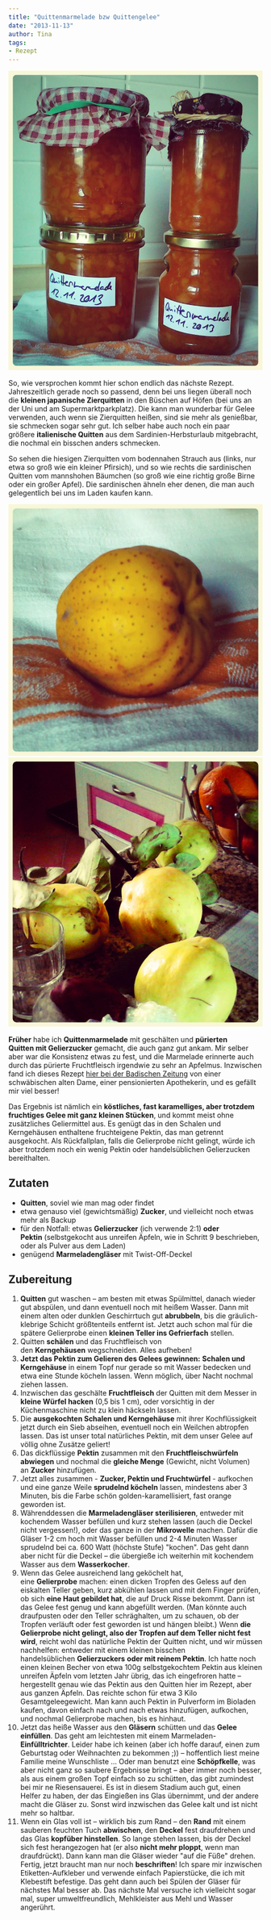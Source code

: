 ```yaml
---
title: "Quittenmarmelade bzw Quittengelee"
date: "2013-11-13" 
author: Tina
tags:
- Rezept
---
```


![Quittenmarmeladengelee](images/quittenmarmeladengelee.jpg)

So, wie versprochen kommt hier schon endlich das nächste Rezept. Jahreszeitlich gerade noch so passend, denn bei uns liegen überall noch die **kleinen japanische Zierquitten** in den Büschen auf Höfen (bei uns an der Uni und am Supermarktparkplatz). Die kann man wunderbar für Gelee verwenden, auch wenn sie Zierquitten heißen, sind sie mehr als genießbar, sie schmecken sogar sehr gut. Ich selber habe auch noch ein paar größere **italienische Quitten** aus dem Sardinien-Herbsturlaub mitgebracht, die nochmal ein bisschen anders schmecken.

So sehen die hiesigen Zierquitten vom bodennahen Strauch aus (links, nur etwa so groß wie ein kleiner Pfirsich), und so wie rechts die sardinischen Quitten vom mannshohen Bäumchen (so groß wie eine richtig große Birne oder ein großer Apfel). Die sardinischen ähneln eher denen, die man auch gelegentlich bei uns im Laden kaufen kann.

![deutsch-japanische Zierquitte](images/deutsch-jap_zierquitte.jpg)
![sardinische Quitten](images/sardinische_quitten.jpg)

**Früher** habe ich **Quittenmarmelade** mit geschälten und **pürierten Quitten mit Gelierzucker** gemacht, die auch ganz gut ankam. Mir selber aber war die Konsistenz etwas zu fest, und die Marmelade erinnerte auch durch das pürierte Fruchtfleisch irgendwie zu sehr an Apfelmus. Inzwischen fand ich dieses Rezept [hier bei der Badischen Zeitung](http://www.badische-zeitung.de/gastronomie-1/quittenmarmelade--20573709.html) von einer schwäbischen alten Dame, einer pensionierten Apothekerin, und es gefällt mir viel besser!

Das Ergebnis ist nämlich ein **köstliches, fast karamelliges, aber trotzdem fruchtiges Gelee mit ganz kleinen Stücken**, und kommt meist ohne zusätzliches Geliermittel aus. Es genügt das in den Schalen und Kerngehäusen enthaltene fruchteigene Pektin, das man getrennt ausgekocht. Als Rückfallplan, falls die Gelierprobe nicht gelingt, würde ich aber trotzdem noch ein wenig Pektin oder handelsüblichen Gelierzucken bereithalten.

## Zutaten

- **Quitten**, soviel wie man mag oder findet
- etwa genauso viel (gewichtsmäßig) **Zucker**, und vielleicht noch etwas mehr als Backup
- für den Notfall: etwas **Gelierzucker** (ich verwende 2:1) **oder Pektin** (selbstgekocht aus unreifen Äpfeln, wie in Schritt 9 beschrieben, oder als Pulver aus dem Laden)
- genügend **Marmeladengläser** mit Twist-Off-Deckel

## Zubereitung

1. **Quitten** gut waschen – am besten mit etwas Spülmittel, danach wieder gut abspülen, und dann eventuell noch mit heißem Wasser. Dann mit einem alten oder dunklen Geschirrtuch gut **abrubbeln**, bis die gräulich-klebrige Schicht größtenteils entfernt ist. Jetzt auch schon mal für die spätere Gelierprobe einen **kleinen Teller ins Gefrierfach** stellen.
2. Quitten **schälen** und das Fruchtfleisch von den **Kerngehäusen** wegschneiden. Alles aufheben!
3. **Jetzt das Pektin zum Gelieren des Gelees gewinnen:** **Schalen und Kerngehäuse** in einem Topf nur gerade so mit Wasser bedecken und etwa eine Stunde köcheln lassen. Wenn möglich, über Nacht nochmal ziehen lassen.
4. Inzwischen das geschälte **Fruchtfleisch** der Quitten mit dem Messer in **kleine Würfel hacken** (0,5 bis 1 cm), oder vorsichtig in der Küchenmaschine nicht zu klein häckseln lassen.
5. Die **ausgekochten Schalen und Kerngehäuse** mit ihrer Kochflüssigkeit jetzt durch ein Sieb abseihen, eventuell noch ein Weilchen abtropfen lassen. Das ist unser total natürliches Pektin, mit dem unser Gelee auf völlig ohne Zusätze geliert!
6. Das dickflüssige **Pektin** zusammen mit den **Fruchtfleischwürfeln abwiegen** und nochmal die **gleiche Menge** (Gewicht, nicht Volumen) an **Zucker** hinzufügen.
7. Jetzt alles zusammen - **Zucker, Pektin und Fruchtwürfel** - aufkochen und eine ganze Weile **sprudelnd köcheln** lassen, mindestens aber 3 Minuten, bis die Farbe schön golden-karamellisiert, fast orange geworden ist.
8. Währenddessen die **Marmeladengläser sterilisieren**, entweder mit kochendem Wasser befüllen und kurz stehen lassen (auch die Deckel nicht vergessen!), oder das ganze in der **Mikrowelle** machen. Dafür die Gläser 1-2 cm hoch mit Wasser befüllen und 2-4 Minuten Wasser sprudelnd bei ca. 600 Watt (höchste Stufe) "kochen". Das geht dann aber nicht für die Deckel – die übergieße ich weiterhin mit kochendem Wasser aus dem **Wasserkocher**.
9. Wenn das Gelee ausreichend lang geköchelt hat, eine **Gelierprobe** machen: einen dicken Tropfen des Geless auf den eiskalten Teller geben, kurz abkühlen lassen und mit dem Finger prüfen, ob sich **eine Haut gebildet hat**, die auf Druck Risse bekommt. Dann ist das Gelee fest genug und kann abgefüllt werden. (Man könnte auch draufpusten oder den Teller schräghalten, um zu schauen, ob der Tropfen verläuft oder fest geworden ist und hängen bleibt.) Wenn **die Gelierprobe nicht gelingt, also der Tropfen auf dem Teller nicht fest wird**, reicht wohl das natürliche Pektin der Quitten nicht, und wir müssen nachhelfen: entweder mit einem kleinen bisschen handelsüblichen **Gelierzuckers** **oder mit reinem Pektin**. Ich hatte noch einen kleinen Becher von etwa 100g selbstgekochtem Pektin aus kleinen unreifen Äpfeln vom letzten Jahr übrig, das ich eingefroren hatte – hergestellt genau wie das Pektin aus den Quitten hier im Rezept, aber aus ganzen Äpfeln. Das reichte schon für etwa 3 Kilo Gesamtgeleegewicht. Man kann auch Pektin in Pulverform im Bioladen kaufen, davon einfach nach und nach etwas hinzufügen, aufkochen, und nochmal Gelierprobe machen, bis es hinhaut.
10. Jetzt das heiße Wasser aus den **Gläsern** schütten und das **Gelee einfüllen**. Das geht am leichtesten mit einem Marmeladen-**Einfülltrichter**. Leider habe ich keinen (aber ich hoffe darauf, einen zum Geburtstag oder Weihnachten zu bekommen ;)) – hoffentlich liest meine Familie meine Wunschliste ... Oder man benutzt eine **Schöpfkelle**, was aber nicht ganz so saubere Ergebnisse bringt – aber immer noch besser, als aus einem großen Topf einfach so zu schütten, das gibt zumindest bei mir ne Riesensauerei. Es ist in diesem Stadium auch gut, einen Helfer zu haben, der das Eingießen ins Glas übernimmt, und der andere macht die Gläser zu. Sonst wird inzwischen das Gelee kalt und ist nicht mehr so haltbar.
11. Wenn ein Glas voll ist – wirklich bis zum Rand – den **Rand** mit einem sauberen feuchten Tuch **abwischen**, den **Deckel** fest draufdrehen und das Glas **kopfüber hinstellen**. So lange stehen lassen, bis der Deckel sich fest herangezogen hat (er also **nicht mehr ploppt**, wenn man draufdrückt). Dann kann man die Gläser wieder "auf die Füße" drehen. Fertig, jetzt braucht man nur noch **beschriften**! Ich spare mir inzwischen Etiketten-Aufkleber und verwende einfach Papierstücke, die ich mit Klebestift befestige. Das geht dann auch bei Spülen der Gläser für nächstes Mal besser ab. Das nächste Mal versuche ich vielleicht sogar mal, super umweltfreundlich, Mehlkleister aus Mehl und Wasser angerührt.
